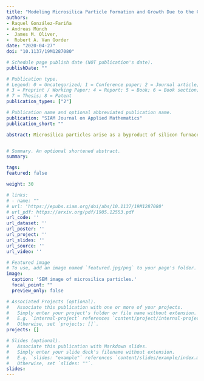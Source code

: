 ```yaml
---
title: "Modeling Microsilica Particle Formation and Growth Due to the Combustion Reaction of Silicon Monoxide With Oxygen"
authors:
- Raquel González-Fariña
- Andreas Münch
-  James M. Oliver, 
-  Robert A. Van Gorder
date: "2020-04-27"
doi: "10.1137/19M1287080"

# Schedule page publish date (NOT publication's date).
publishDate: ""

# Publication type.
# Legend: 0 = Uncategorized; 1 = Conference paper; 2 = Journal article;
# 3 = Preprint / Working Paper; 4 = Report; 5 = Book; 6 = Book section;
# 7 = Thesis; 8 = Patent
publication_types: ["2"]

# Publication name and optional abbreviated publication name.
publication: "SIAM Journal on Applied Mathematics"
publication_short: ""

abstract: Microsilica particles arise as a byproduct of silicon furnace operation, created inside high temperature flames due to the combustion reaction of silicon monoxide with oxygen. These nanoparticles, which grow as silicon dioxide vapor condenses on the surface of existing particles, are used in a variety of composite materials. The size and quality of the particles affect the performance of the material used for such applications, and hence control of these quantities is of importance to manufacturers. Motivated by this, we derive a mathematical model that connects local thermal and chemical concentrations conditions to the formation and growth of microsilica particles. We consider two distinct reductions of our general model: the case of initially well-mixed or spatially homogeneous chemical species (modeling the region within the flame or reaction zone), and the case of initially spatially separated chemical species, in which diffusion will play a dominant role in providing material to a combustion front (modeling a larger cross section, which contains a reaction zone with limiting quantities of fuel which must diffuse into the reaction zone). In both cases, we provide asymptotic solutions for the temperature, chemical concentrations, and number density function of microsilica particles in the oxygen rich limit, and compare them to numerical simulations. Motivated by realistic furnace control mechanisms, we treat the relative quantity of oxygen to other fuel components and the saturation concentration of silicon dioxide as control parameters, discussing how each may be used to modify the properties (such as size and abundance) of microsilica particles formed. One physically interesting finding is the theoretical description of a bimodal distribution for microsilica particle size which was previously observed in experiments.


# Summary. An optional shortened abstract.
summary:

tags:
featured: false

weight: 30

# links:
# - name: ""
# url: 'https://epubs.siam.org/doi/abs/10.1137/19M1287080'
# url_pdf: https://arxiv.org/pdf/1905.12553.pdf
url_code: ''
url_dataset: ''
url_poster: ''
url_project: ''
url_slides: ''
url_source: ''
url_video: ''

# Featured image
# To use, add an image named `featured.jpg/png` to your page's folder.
image:
  caption: 'SEM image of microsilica particles.'
  focal_point: ""
  preview_only: false

# Associated Projects (optional).
#   Associate this publication with one or more of your projects.
#   Simply enter your project's folder or file name without extension.
#   E.g. `internal-project` references `content/project/internal-project/index.md`.
#   Otherwise, set `projects: []`.
projects: []

# Slides (optional).
#   Associate this publication with Markdown slides.
#   Simply enter your slide deck's filename without extension.
#   E.g. `slides: "example"` references `content/slides/example/index.md`.
#   Otherwise, set `slides: ""`.
slides:
---
```


